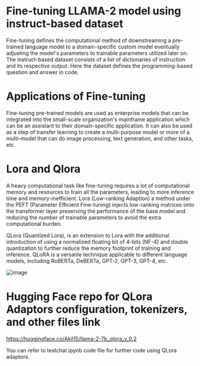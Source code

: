# Fine-tuning LLAMA-2 model using instruct-based dataset
Fine-tuning defines the computational method of downstreaming a pre-trained language model to a domain-specific custom model eventually adjusting the model's parameters to trainable parameters utilized later on. The instruct-based dataset consists of a list of dictionaries of instruction and its respective output. Here the dataset defines the programming-based question and answer in code.

# Applications of Fine-tuning
Fine-tuning pre-trained models are used as enterprise models that can be integrated into the small-scale organization's mainframe application which can be an assistant to their domain-specific application. It can also be used as a step of transfer learning to create a multi-purpose model or more of a multi-model that can do image processing, text generation, and other tasks, etc.

# Lora and Qlora
A heavy computational task like fine-tuning requires a lot of computational memory and resources to train all the parameters, leading to more inference time and memory-inefficient. Lora (Low-ranking Adaption) a method under the PEFT (Parameter Efficient Fine-tuning) injects low-ranking matrices onto the transformer layer preserving the performance of the base model and reducing the number of trainable parameters to avoid the extra computational burden.

QLora (Quantized Lora), is an extension to Lora with the additional introduction of using a normalized floating bit of 4-bits (NF-4) and double quantization to further reduce the memory footprint of training and inference. QLoRA is a versatile technique applicable to different language models, including RoBERTa, DeBERTa, GPT-2, GPT-3, GPT-4, etc.

![image](https://github.com/mr-nobody15/finetune_llama2/assets/70313481/30c88411-56df-4b10-a97e-e9d1a5f7fd2c)

# Hugging Face repo for QLora Adaptors configuration, tokenizers, and other files link

https://huggingface.co/Akil15/llama-2-7b_qlora_v_0.2

You can refer to testchat.ipynb code file for further code using QLora adaptors.
